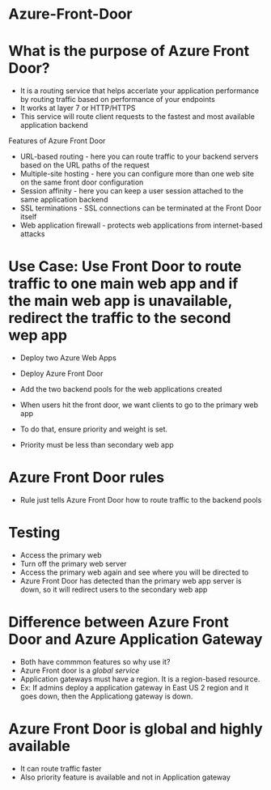 # Azure-Front-Door

# What is the purpose of Azure Front Door?
- It is a routing service that helps accerlate your application performance by routing traffic based on performance of your endpoints
- It works at layer 7 or HTTP/HTTPS
- This service will route client requests to the fastest and most available application backend


Features of Azure Front Door
- URL-based routing - here you can route traffic to your backend servers based on the URL paths of the request
- Multiple-site hosting - here you can configure more than one web site on the same front door configuration
- Session affinity - here you can keep a user session attached to the same application backend
- SSL terminations - SSL connections can be terminated at the Front Door itself 
- Web application firewall - protects web applications from internet-based attacks



# Use Case: Use Front Door to route traffic to one main web app and if the main web app is unavailable, redirect the traffic to the second wep app
- Deploy two Azure Web Apps 
- Deploy Azure Front Door
- Add the two backend pools for the web applications created


- When users hit the front door, we want clients to go to the primary web app
- To do that, ensure priority and weight is set. 
- Priority must be less than secondary web app


# Azure Front Door rules
- Rule just tells Azure Front Door how to route traffic to the backend pools


# Testing
- Access the primary web 
- Turn off the primary web server
- Access the primary web again and see where you will be directed to
- Azure Front Door has detected than the primary web app server is down, so it will redirect users to the secondary web app

# Difference between Azure Front Door and Azure Application Gateway
- Both have commmon features so why use it?
- Azure Front door is a <em> global service </em>
- Application gateways must have a region. It is a region-based resource.
- Ex: If admins deploy a application gateway in East US 2 region and it goes down, then the Applicationg gateway is down.


# Azure Front Door is global and highly available
- It can route traffic faster
- Also priority feature is available and not in Application gateway
